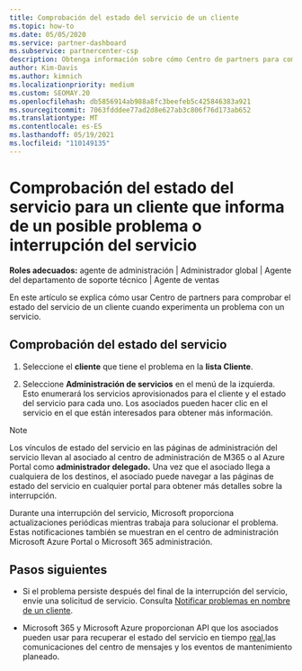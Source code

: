 ```yaml
---
title: Comprobación del estado del servicio de un cliente
ms.topic: how-to
ms.date: 05/05/2020
ms.service: partner-dashboard
ms.subservice: partnercenter-csp
description: Obtenga información sobre cómo Centro de partners para comprobar el estado del servicio de un cliente cuando experimenta un problema con un servicio.
author: Kim-Davis
ms.author: kimnich
ms.localizationpriority: medium
ms.custom: SEOMAY.20
ms.openlocfilehash: db5856914ab988a8fc3beefeb5c425846383a921
ms.sourcegitcommit: 7063fdddee77ad2d8e627ab3c806f76d173ab652
ms.translationtype: MT
ms.contentlocale: es-ES
ms.lasthandoff: 05/19/2021
ms.locfileid: "110149135"
---
```

# <a name="check-service-health-for-a-customer-reporting-a-potential-service-problem-or-outage"></a>Comprobación del estado del servicio para un cliente que informa de un posible problema o interrupción del servicio

**Roles adecuados:** agente de administración | Administrador global | Agente del departamento de soporte técnico | Agente de ventas

En este artículo se explica cómo usar Centro de partners para comprobar el estado del servicio de un cliente cuando experimenta un problema con un servicio. 

## <a name="check-service-health"></a>Comprobación del estado del servicio

1. Seleccione el **cliente** que tiene el problema en la **lista Cliente**.

2. Seleccione **Administración de servicios** en el menú de la izquierda. Esto enumerará los servicios aprovisionados para el cliente y el estado del servicio para cada uno. Los asociados pueden hacer clic en el servicio en el que están interesados para obtener más información. 

>[!NOTE] 
> Los vínculos  de estado del servicio en las páginas de administración del servicio llevan al asociado al centro de administración de M365 o al Azure Portal como **administrador delegado.** Una vez que el asociado llega a cualquiera de los destinos, el asociado puede navegar a las páginas de estado del servicio en cualquier portal para obtener más detalles sobre la interrupción.
 
Durante una interrupción del servicio, Microsoft proporciona actualizaciones periódicas mientras trabaja para solucionar el problema. Estas notificaciones también se muestran en el centro de administración Microsoft Azure Portal o Microsoft 365 administración.

## <a name="next-steps"></a>Pasos siguientes 

- Si el problema persiste después del final de la interrupción del servicio, envíe una solicitud de servicio. Consulta [Notificar problemas en nombre de un cliente](report-problems-on-behalf-of-a-customer.md).

- Microsoft 365 y Microsoft Azure proporcionan API que los asociados pueden usar para recuperar el estado del servicio en tiempo [real,](get-automated-service-notifications-with-our-apis.md)las comunicaciones del centro de mensajes y los eventos de mantenimiento planeado.

 

